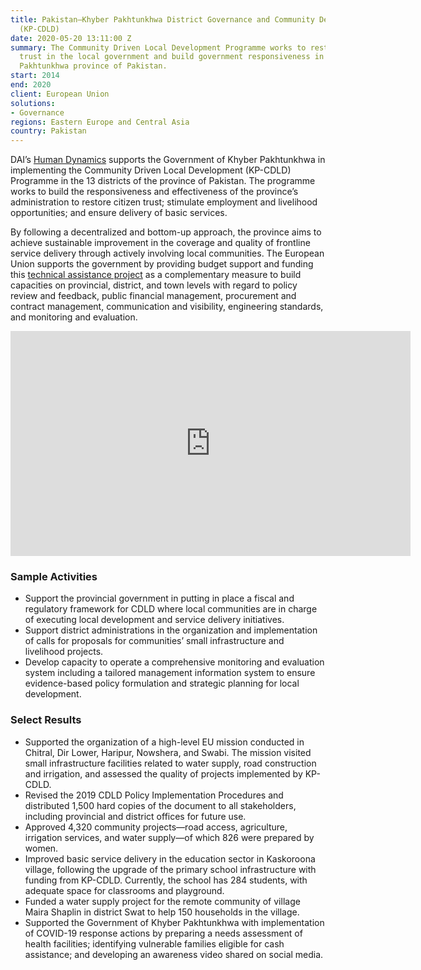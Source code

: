 ```yaml
---
title: Pakistan—Khyber Pakhtunkhwa District Governance and Community Development Programme
  (KP-CDLD)
date: 2020-05-20 13:11:00 Z
summary: The Community Driven Local Development Programme works to restore community
  trust in the local government and build government responsiveness in the Khyber
  Pakhtunkhwa province of Pakistan.
start: 2014
end: 2020
client: European Union
solutions:
- Governance
regions: Eastern Europe and Central Asia
country: Pakistan
---
```


DAI’s [Human Dynamics](https://www.dai.com/news/dai-acquires-leading-european-development-consultancy-human-dynamics) supports the Government of Khyber Pakhtunkhwa in implementing the Community Driven Local Development (KP-CDLD) Programme in the 13 districts of the province of Pakistan. The programme works to build the responsiveness and effectiveness of the province’s administration to restore citizen trust; stimulate employment and livelihood opportunities; and ensure delivery of basic services. 

By following a decentralized and bottom-up approach, the province aims to achieve sustainable improvement in the coverage and quality of frontline service delivery through actively involving local communities. The European Union supports the government by providing budget support and funding this [technical assistance project](http://www.cdldta.pk/) as a complementary measure to build capacities on provincial, district, and town levels with regard to policy review and feedback, public financial management, procurement and contract management, communication and visibility, engineering standards, and monitoring and evaluation.

<iframe src="https://player.vimeo.com/video/420759424" width="640" height="360" frameborder="0" allow="autoplay; fullscreen" allowfullscreen></iframe>

### Sample Activities

* Support the provincial government in putting in place a fiscal and regulatory framework for CDLD where local communities are in charge of executing local development and service delivery initiatives.
* Support district administrations in the organization and implementation of calls for proposals for communities’ small infrastructure and livelihood projects.
* Develop capacity to operate a comprehensive monitoring and evaluation system including a tailored management information system to ensure evidence-based policy formulation and strategic planning for local development.

### Select Results

* Supported the organization of a high-level EU mission conducted in Chitral, Dir Lower, Haripur, Nowshera, and Swabi. The mission visited small infrastructure facilities related to water supply, road construction and irrigation, and assessed the quality of projects implemented by KP-CDLD. 
* Revised the 2019 CDLD Policy Implementation Procedures and distributed 1,500 hard copies of the document to all stakeholders, including provincial and district offices for future use.
* Approved 4,320 community projects—road access, agriculture, irrigation services, and water supply—of which 826 were prepared by women. 
* Improved basic service delivery in the education sector in Kaskoroona village, following the upgrade of the primary school infrastructure with funding from KP-CDLD. Currently, the school has 284 students, with adequate space for classrooms and playground.
* Funded a water supply project for the remote community of village Maira Shaplin in district Swat to help 150 households in the village. 
* Supported the Government of Khyber Pakhtunkhwa with implementation of COVID-19 response actions by preparing a needs assessment of health facilities; identifying vulnerable families eligible for cash assistance; and developing an awareness video shared on social media. 